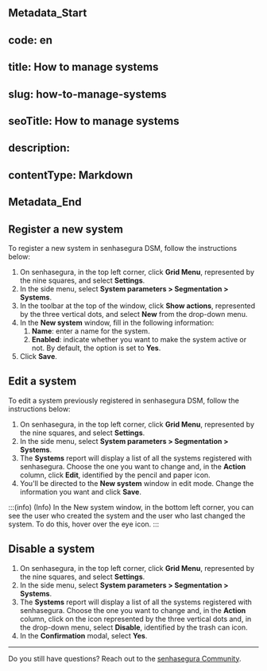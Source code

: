 ## Metadata_Start 
## code: en
## title: How to manage systems 
## slug: how-to-manage-systems 
## seoTitle: How to manage systems 
## description:  
## contentType: Markdown 
## Metadata_End
## Register a new system

To register a new system in senhasegura DSM, follow the instructions below:

1. On senhasegura, in the top left corner, click **Grid Menu**, represented by the nine squares, and select **Settings**.
2. In the side menu, select **System parameters > Segmentation > Systems**.
3. In the toolbar at the top of the window, click **Show actions**, represented by the three vertical dots, and select **New** from the drop-down menu.
4. In the **New system** window, fill in the following information:
   1. **Name**: enter a name for the system.
   2. **Enabled**: indicate whether you want to make the system active or not. By default, the option is set to **Yes**.
5. Click **Save**.

## Edit a system

To edit a system previously registered in senhasegura DSM, follow the instructions below:

1. On senhasegura, in the top left corner, click **Grid Menu**, represented by the nine squares, and select **Settings**.
2. In the side menu, select **System parameters > Segmentation > Systems**.
3. The **Systems** report will display a list of all the systems registered with senhasegura. Choose the one you want to change and, in the **Action** column, click **Edit**, identified by the pencil and paper icon.
4. You'll be directed to the **New system** window in edit mode. Change the information you want and click **Save**.

:::(info) (Info)
In the New system window, in the bottom left corner, you can see the user who created the system and the user who last changed the system. To do this, hover over the eye icon.
:::

## Disable a system

1. On senhasegura, in the top left corner, click **Grid Menu**, represented by the nine squares, and select **Settings**.
2. In the side menu, select **System parameters > Segmentation > Systems**.
3. The **Systems** report will display a list of all the systems registered with senhasegura. Choose the one you want to change and, in the **Action** column, click on the icon represented by the three vertical dots and, in the drop-down menu, select **Disable**, identified by the trash can icon.
4. In the **Confirmation** modal, select **Yes**.

***

Do you still have questions? Reach out to the [senhasegura Community](https://community.senhasegura.io/).